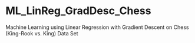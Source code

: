 # ML_LinReg_GradDesc_Chess
Machine Learning using Linear Regression with Gradient Descent on Chess (King-Rook vs. King) Data Set
